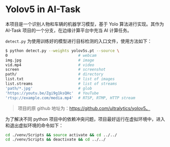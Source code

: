 # Yolov5 in AI-Task

本项目是一个识别人物和车辆的机器学习模型，基于 Yolo 算法进行实现。其作为 AI-Task 项目的一个分支，在边缘计算平台中充当 AI 计算任务。

`detect.py` 为使用训练好的模型进行目标检测的入口文件，使用方法如下：
```bash
$ python detect.py --weights yolov5s.pt --source \
0                               # webcam
img.jpg                         # image
vid.mp4                         # video
screen                          # screenshot
path/                           # directory
list.txt                        # list of images
list.streams                    # list of streams
'path/*.jpg'                    # glob
'https://youtu.be/Zgi9g1ksQHc'  # YouTube
'rtsp://example.com/media.mp4'  # RTSP, RTMP, HTTP stream
```

> 项目的原 github 地址为：https://github.com/ultralytics/yolov5。

为了解决不同 python 项目中的依赖冲突问题，项目最好运行在虚拟环境中，进入和退出虚拟环境的命令如下：

```bash
cd ./venv/Scripts && source activate && cd ../../
cd ./venv/Scripts && deactivate && cd ../../
```